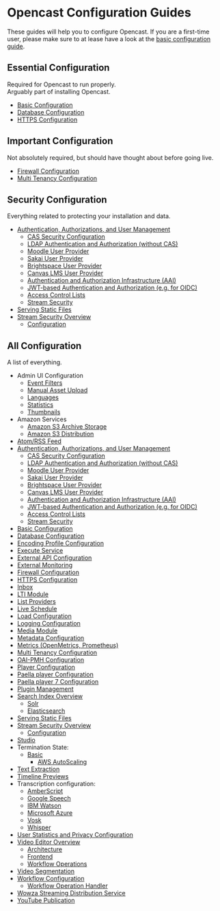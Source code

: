 Opencast Configuration Guides
=============================

These guides will help you to configure Opencast. If you are a first-time user, please make sure to at lease have a look
at the [basic configuration guide](basic.md).


Essential Configuration
-----------------------

Required for Opencast to run properly.  
Arguably part of installing Opencast.

- [Basic Configuration](basic.md)
- [Database Configuration](database.md)
- [HTTPS Configuration](https/index.md)


Important Configuration
-----------------------

Not absolutely required, but should have thought about before going live.

- [Firewall Configuration](firewall.md)
- [Multi Tenancy Configuration](multi.tenancy.md)

Security Configuration
----------------------

Everything related to protecting your installation and data.

- [Authentication, Authorizations, and User Management](security.md)
    - [CAS Security Configuration](security.cas.md)
    - [LDAP Authentication and Authorization (without CAS)](security.ldap.md)
    - [Moodle User Provider](security.user.moodle.md)
    - [Sakai User Provider](security.user.sakai.md)
    - [Brightspace User Provider](security.user.brightspace.md)
    - [Canvas LMS User Provider](security.user.canvas.md)
    - [Authentication and Authorization Infrastructure (AAI)](security.aai.md)
    - [JWT-based Authentication and Authorization (e.g. for OIDC)](security.jwt.md)
    - [Access Control Lists](acl.md)
    - [Stream Security](stream-security/stream-security-config.md)
- [Serving Static Files](serving-static-files.md)
- [Stream Security Overview](stream-security/stream-security-overview.md)
    - [Configuration](stream-security/stream-security-config.md)

All Configuration
---------------------

A list of everything.

- Admin UI Configuration
    - [Event Filters](admin-ui/event-filters.md)
    - [Manual Asset Upload](admin-ui/asset-upload.md)
    - [Languages](admin-ui/languages.md)
    - [Statistics](admin-ui/statistics.md)
    - [Thumbnails](admin-ui/thumbnails.md)
- Amazon Services
    - [Amazon S3 Archive Storage](awss3archive.md)
    - [Amazon S3 Distribution](awss3distribution.md)
- [Atom/RSS Feed](atomrss.md)
- [Authentication, Authorizations, and User Management](security.md)
    - [CAS Security Configuration](security.cas.md)
    - [LDAP Authentication and Authorization (without CAS)](security.ldap.md)
    - [Moodle User Provider](security.user.moodle.md)
    - [Sakai User Provider](security.user.sakai.md)
    - [Brightspace User Provider](security.user.brightspace.md)
    - [Canvas LMS User Provider](security.user.canvas.md)
    - [Authentication and Authorization Infrastructure (AAI)](security.aai.md)
    - [JWT-based Authentication and Authorization (e.g. for OIDC)](security.jwt.md)
    - [Access Control Lists](acl.md)
    - [Stream Security](stream-security/stream-security-config.md)
- [Basic Configuration](basic.md)
- [Database Configuration](database.md)
- [Encoding Profile Configuration](encoding.md)
- [Execute Service](execute.md)
- [External API Configuration](external-api.md)
- [External Monitoring](monitoring.md)
- [Firewall Configuration](firewall.md)
- [HTTPS Configuration](https/index.md)
- [Inbox](inbox.md)
- [LTI Module](ltimodule.md)
- [List Providers](listproviders.md)
- [Live Schedule](liveschedule.md)
- [Load Configuration](load.md)
- [Logging Configuration](log.md)
- [Media Module](mediamodule.configuration.md)
- [Metadata Configuration](metadata.md)
- [Metrics (OpenMetrics, Prometheus)](metrics.md)
- [Multi Tenancy Configuration](multi.tenancy.md)
- [OAI-PMH Configuration](oaipmh.md)
- [Player Configuration](player.configuration.md)
- [Paella player Configuration](paella.player/configuration.md)
- [Paella player 7 Configuration](paella.player7/configuration.md)
- [Plugin Management](plugin-management.md)
- [Search Index Overview](searchindex/index.md)
    - [Solr](searchindex/solr.md)
    - [Elasticsearch](searchindex/elasticsearch.md)
- [Serving Static Files](serving-static-files.md)
- [Stream Security Overview](stream-security/stream-security-overview.md)
    -  [Configuration](stream-security/stream-security-config.md)
- [Studio](studio.md)
- Termination State:
    - [Basic](terminationstate.md)
      - [AWS AutoScaling](terminationstate.aws.autoscaling.md)
- [Text Extraction](textextraction.md)
- [Timeline Previews](timelinepreviews.md)
- Transcription configuration:
    - [AmberScript](configuration/transcription.configuration/amberscripttranscripts.md)
    - [Google Speech](configuration/transcription.configuration/googlespeechtranscripts.md)
    - [IBM Watson](configuration/transcription.configuration/watsontranscripts.md)
    - [Microsoft Azure](configuration/transcription.configuration/microsoftazuretranscripts.md)
    - [Vosk](configuration/transcription.configuration/vosk.md)
    - [Whisper](configuration/transcription.configuration/whisper.md)
- [User Statistics and Privacy Configuration](user-statistics.and.privacy.md)
- [Video Editor Overview](videoeditor.overview.md)
    - [Architecture](videoeditor.architecture.md)
    - [Frontend](videoeditor.frontend.md)
    - [Workflow Operations](videoeditor.workflow-operation.md)
- [Video Segmentation](videosegmentation.md)
- [Workflow Configuration](workflow.md)
    - [Workflow Operation Handler](../workflowoperationhandlers/index.md)
- [Wowza Streaming Distribution Service](streaming-wowza.md)
- [YouTube Publication](youtubepublication.md)